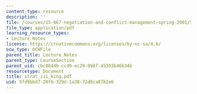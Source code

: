 ```yaml
---
content_type: resource
description: ''
file: /courses/15-667-negotiation-and-conflict-management-spring-2001/5fd9bbd720f6329d1a3872d0ca87b2e6_strat_iii_king.pdf
file_type: application/pdf
learning_resource_types:
- Lecture Notes
license: https://creativecommons.org/licenses/by-nc-sa/4.0/
ocw_type: OCWFile
parent_title: Lecture Notes
parent_type: CourseSection
parent_uid: cbc0844b-ccd9-ec29-098f-45393b46b34b
resourcetype: Document
title: strat_iii_king.pdf
uid: 5fd9bbd7-20f6-329d-1a38-72d0ca87b2e6
---
```

